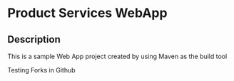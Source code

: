 # Product Services WebApp

## Description

This is a sample Web App project created by using Maven as the build tool

Testing Forks in Github
